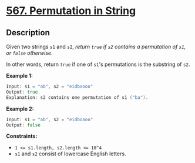 # [567. Permutation in String](https://leetcode.com/problems/permutation-in-string/)


## Description

Given two strings `s1` and `s2`, _return `true` if `s2` contains a permutation of `s1`, or `false` otherwise_.

In other words, return `true` if one of `s1`'s permutations is the substring of `s2`.


**Example 1:**

```go
Input: s1 = "ab", s2 = "eidbaooo"
Output: true
Explanation: s2 contains one permutation of s1 ("ba").
```

**Example 2:**

```go
Input: s1 = "ab", s2 = "eidboaoo"
Output: false
```

**Constraints:**
* `1 <= s1.length, s2.length <= 10^4`
* `s1` and `s2` consist of lowercase English letters.
